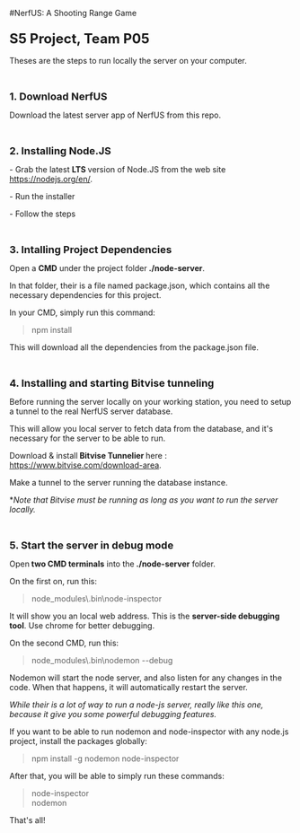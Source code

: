 #NerfUS:&nbsp;A Shooting Range Game

<h3><span style="font-size: 24px;">S5 Project, Team P05</span></h3>

<p>Theses are the steps to run locally the server on your computer.</p>

<p>
	<br>
</p>

<p><strong><span style="font-size: 18px;">1. Download NerfUS</span></strong></p>

<p>Download the latest server app of NerfUS from this repo.</p>

<p>
	<br>
</p>

<p><strong><span style="font-size: 18px;">2. Installing Node.JS</span></strong></p>

<p>- Grab the latest <strong>LTS&nbsp;</strong>version of Node.JS from the web site <a href="https://nodejs.org/en/">https://nodejs.org/en/</a>.</p>

<p>- Run the installer</p>

<p>- Follow the steps</p>

<p>
	<br>
</p>

<p><span style="font-size: 18px;"><strong>3. Intalling Project Dependencies</strong></span></p>

<p>Open a <strong>CMD</strong> under the project folder<strong>&nbsp;./node-server</strong>.</p>

<p>In that folder, their is a file named package.json, which contains all the necessary dependencies for this project.</p>

<p>In your CMD, simply run this command:</p>

<blockquote>
	npm install
</blockquote>

<p>This will download all the dependencies from the package.json file.</p>

<p>
	<br>
</p>

<p><span style="font-size: 18px;"><strong>4. Installing and starting Bitvise tunneling</strong></span></p>

<p>Before running the server locally on your working station, you need to setup a tunnel to the real NerfUS server database.</p>

<p>This will allow you local server to fetch data from the database, and it&#39;s necessary for the server to be able to run.</p>

<p>Download &amp; install<strong>&nbsp;Bitvise Tunnelier&nbsp;</strong>here : <a href="https://www.bitvise.com/download-area">https://www.bitvise.com/download-area</a>.</p>

<p>Make a tunnel to the server running the database instance.</p>

<p>*<em>Note that Bitvise must be running as long as you want to run the server locally.</em></p>

<p>
	<br>
</p>

<p><span style="font-size: 18px;"><strong>5. Start the server in debug mode</strong></span></p>

<p>Open<strong>&nbsp;two CMD terminals</strong> into the<strong>&nbsp;./node-server</strong> folder.</p>

<p>On the first on, run this:</p>

<blockquote>
	node_modules\.bin\node-inspector
</blockquote>

<p>It will show you an local web address. This is the <strong>server-side debugging tool</strong>. Use chrome for better debugging.</p>

<p>On the second CMD, run this:</p>

<blockquote>
	node_modules\.bin\nodemon --debug
</blockquote>

<p>Nodemon will start the node server, and also listen for any changes in the code. When that happens, it will automatically restart the server.</p>

<p><em>While their is a lot of way to run a node-js server, really like this one, because it give you some powerful debugging features.</em></p>

<p>If you want to be able to run nodemon and node-inspector with any node.js project, install the packages globally:</p>

<blockquote>
	npm install -g nodemon node-inspector
</blockquote>

<p>After that, you will be able to simply run these commands:</p>

<blockquote>
	node-inspector
	<br>
	nodemon
</blockquote>

<p>
</p>

<p>That&#39;s all!</p>

